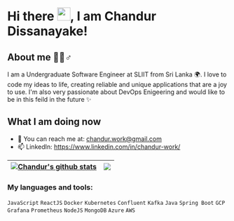 # Hi there <img src="https://raw.githubusercontent.com/MartinHeinz/MartinHeinz/master/wave.gif" style="max-width:100%;" width="30px">,  I am Chandur Dissanayake!

## About me 🙋‍♂️♂️

I am a Undergraduate Software Engineer at SLIIT from Sri Lanka 🌍. I love to code my ideas to life, creating reliable and unique applications that are a joy to use. I'm also very passionate about DevOps Enigeering and would like to be in this feild in the future ✨

## What I am doing now

* 📮 You can reach me at: chandur.work@gmail.com
* 📫 LinkedIn: https://www.linkedin.com/in/chandur-work/

| <a href="https://github.com/chabbax/github-readme-stats"><img align="center" src="https://github-readme-stats.vercel.app/api?username=chabbax&show_icons=true&include_all_commits=true&theme=buefy&hide_border=true" alt="Chandur's github stats" /></a> | <a href="https://github.com/chabbax/github-readme-stats"><img align="center" src="https://github-readme-stats.vercel.app/api/top-langs/?username=chabbax&layout=compact&theme=buefy&hide_border=true" /></a> |
| ------------- | ------------- |

### My languages and tools: 
<code>JavaScript</code>
<code>ReactJS</code>
<code>Docker</code>
<code>Kubernetes</code>
<code>Confluent</code>
<code>Kafka</code>
<code>Java</code>
<code>Spring Boot</code>
<code>GCP</code>
<code>Grafana</code>
<code>Prometheus</code>
<code>NodeJS</code>
<code>MongoDB</code>
<code>Azure</code>
<code>AWS</code>

